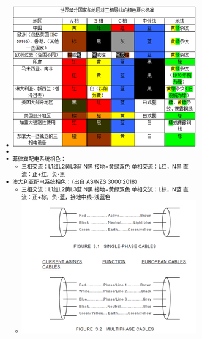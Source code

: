 - ![image.png](../assets/image_1694069127663_0.png)
-
- 菲律宾配电系统相色：
	- 三相交流：L1红L2黄L3蓝 N黑 接地=黄绿双色
	  单相交流：L红，N黑
	  直流：正+红，负-黑
- 澳大利亚配电系统相色：（出自 AS/NZS 3000:2018）
	- 三相交流：L1红L2黄L3蓝 N黑 接地=黄绿双色
	  单相交流：L棕，N蓝
	  直流：正+棕，负-蓝，接地中线-浅蓝色
	- ![dfcc0ab3c66975d3506fc45fbff5ee2.png](../assets/dfcc0ab3c66975d3506fc45fbff5ee2_1736414149521_0.png)